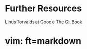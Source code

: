 




Further Resources
=================
Linus Torvalds at Google
The Git Book



























































# vim: ft=markdown

